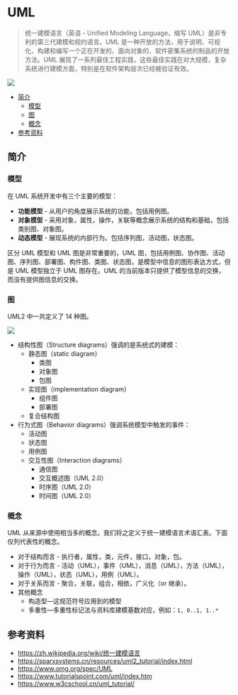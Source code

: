 # UML

> 统一建模语言（英语 - Unified Modeling Language，缩写 UML）是非专利的第三代建模和规约语言。UML 是一种开放的方法，用于说明、可视化、构建和编写一个正在开发的、面向对象的、软件密集系统的制品的开放方法。UML 展现了一系列最佳工程实践，这些最佳实践在对大规模，复杂系统进行建模方面，特别是在软件架构层次已经被验证有效。

![](http://oyz7npk35.bkt.clouddn.com/images/20180920181015132713.png)

<!-- TOC depthFrom:2 depthTo:3 -->

- [简介](#简介)
    - [模型](#模型)
    - [图](#图)
    - [概念](#概念)
- [参考资料](#参考资料)

<!-- /TOC -->

## 简介

### 模型

在 UML 系统开发中有三个主要的模型：

- **功能模型** - 从用户的角度展示系统的功能，包括用例图。
- **对象模型** - 采用对象，属性，操作，关联等概念展示系统的结构和基础，包括类别图、对象图。
- **动态模型** - 展现系统的内部行为。包括序列图，活动图，状态图。

区分 UML 模型和 UML 图是非常重要的，UML 图，包括用例图、协作图、活动图、序列图、部署图、构件图、类图、状态图，是模型中信息的图形表达方式，但是 UML 模型独立于 UML 图存在。UML 的当前版本只提供了模型信息的交换，而没有提供图信息的交换。

### 图

UML2 中一共定义了 14 种图。

![](http://dunwu.test.upcdn.net/images/design/uml/uml-diagrams.png)

- 结构性图（Structure diagrams）强调的是系统式的建模：
  - 静态图（static diagram）
    - 类图
    - 对象图
    - 包图
  - 实现图（implementation diagram）
    - 组件图
    - 部署图
  - 复合结构图
- 行为式图（Behavior diagrams）强调系统模型中触发的事件：
  - 活动图
  - 状态图
  - 用例图
  - 交互性图（Interaction diagrams）
    - 通信图
    - 交互概述图（UML 2.0）
    - 时序图（UML 2.0）
    - 时间图（UML 2.0）

### 概念

UML 从来源中使用相当多的概念。我们将之定义于统一建模语言术语汇表。下面仅列代表性的概念。

- 对于结构而言 - 执行者，属性，类，元件，接口，对象，包。
- 对于行为而言 - 活动（UML），事件（UML），消息（UML），方法（UML），操作（UML），状态（UML），用例（UML）。
- 对于关系而言 - 聚合，关联，组合，相依，广义化（or 继承）。
- 其他概念
  - 构造型—这规范符号应用到的模型
  - 多重性—多重性标记法与资料库建模基数对应，例如：`1, 0..1, 1..*`

## 参考资料

- https://zh.wikipedia.org/wiki/统一建模语言
- https://sparxsystems.cn/resources/uml2_tutorial/index.html
- https://www.omg.org/spec/UML
- https://www.tutorialspoint.com/uml/index.htm
- https://www.w3cschool.cn/uml_tutorial/
